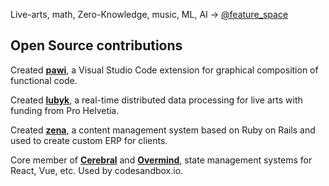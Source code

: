 Live-arts, math, Zero-Knowledge, music, ML, AI -> [@feature_space](https://twitter.com/feature_space)

## Open Source contributions

Created **[pawi](https://github.com/pawijs/pawi)**, a Visual Studio Code extension for graphical composition of functional code.

Created **[lubyk](https://github.com/lubyk)**, a real-time distributed data processing for live arts with funding from Pro Helvetia.

Created **[zena](https://github.com/zena)**, a content management system based on Ruby on Rails and used to create custom ERP for clients.

Core member of **[Cerebral](https://github.com/cerebral/cerebral/commits/next/?author=gaspard)** and **[Overmind](https://github.com/cerebral/overmind/commits/next/?author=gaspard)**, state management systems for React, Vue, etc. Used by codesandbox.io.
